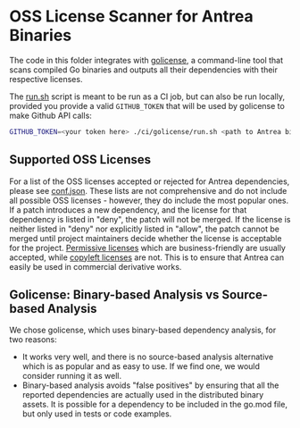 # OSS License Scanner for Antrea Binaries

The code in this folder integrates with
[golicense](https://github.com/mitchellh/golicense), a command-line tool that
scans compiled Go binaries and outputs all their dependencies with their
respective licenses.

The [run.sh](run.sh) script is meant to be run as a CI job, but can also be run
locally, provided you provide a valid `GITHUB_TOKEN` that will be used by
golicense to make Github API calls:

```bash
GITHUB_TOKEN=<your token here> ./ci/golicense/run.sh <path to Antrea binaries directory> <output directory for generated reports>
```

## Supported OSS Licenses

For a list of the OSS licenses accepted or rejected for Antrea dependencies,
please see [conf.json](conf.json). These lists are not comprehensive and do not
include all possible OSS licenses - however, they do include the most popular
ones. If a patch introduces a new dependency, and the license for that
dependency is listed in "deny", the patch will not be merged. If the license is
neither listed in "deny" nor explicitly listed in "allow", the patch cannot be
merged until project maintainers decide whether the license is acceptable for
the project. [Permissive
licenses](https://en.wikipedia.org/wiki/Permissive_software_license)
which are business-friendly are usually accepted, while [copyleft
licenses](https://en.wikipedia.org/wiki/Copyleft) are not. This is to ensure
that Antrea can easily be used in commercial derivative works.

## Golicense: Binary-based Analysis vs Source-based Analysis

We chose golicense, which uses binary-based dependency analysis, for two
reasons:
 * It works very well, and there is no source-based analysis alternative which
   is as popular and as easy to use. If we find one, we would consider running
   it as well.
 * Binary-based analysis avoids "false positives" by ensuring that all the
   reported dependencies are actually used in the distributed binary assets. It
   is possible for a dependency to be included in the go.mod file, but only used
   in tests or code examples.
